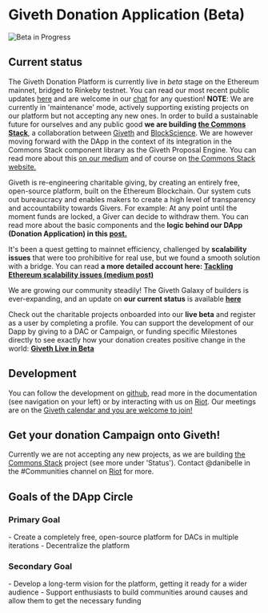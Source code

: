 # Giveth Donation Application (Beta)

![Beta in Progress](https://cdn-images-1.medium.com/max/2000/0*XouMtIGMcBmuX4k6)

## Current status
The Giveth Donation Platform is currently live in *beta* stage on the Ethereum mainnet, bridged to Rinkeby testnet. You can read our most recent public updates [here](https://medium.com/giveth/tagged/dappening) and are welcome in our [chat](http://giveth.io/join) for any question! **NOTE**: We are currently in 'maintenance' mode, actively supporting existing projects on our platform but not accepting any new ones. In order to build a sustainable future for ourselves and any public good **we are building [the Commons Stack](http://commonsstack.org)**, a collaboration between [Giveth](http://giveth.io) and [BlockScience](http://block.science). We are however moving forward with the DApp in the context of its integration in the Commons Stack component library as the Giveth Proposal Engine. You can read more about this [on our medium](https://medium.com/giveth/the-future-of-giving-is-crowdfunding-the-commons-ac265e3010b8) and of course on [the Commons Stack website.](http://commonsstack.org)  

Giveth is re-engineering charitable giving, by creating an entirely free, open-source platform, built on the Ethereum Blockchain. Our system cuts out bureaucracy and enables makers to create a high level of transparency and accountability towards Givers. For example: At any point until the moment funds are locked, a Giver can decide to withdraw them. You can read more about the basic components and the **logic behind our DApp (Donation Application) in this [post.](https://medium.com/giveth/what-is-the-future-of-giving-d50446b0a0e4)**

It's been a quest getting to mainnet efficiency, challenged by **scalability issues** that were too prohibitive for real use, but we found a smooth solution with a bridge. You can read **a more detailed account here: [Tackling Ethereum scalability issues (medium post)](https://medium.com/giveth/tackling-ethereum-scalability-issues-29bd700b5060)**

We are growing our community steadily!  The Giveth Galaxy of builders is ever-expanding, and an update on **our current status** is available **[here](https://medium.com/giveth/where-are-we-now-status-of-the-giveth-dapp-5f5ba7791d12)**

Check out the charitable projects onboarded into our **live beta** and register as a user by completing a profile. You can support the development of our Dapp by giving to a DAC or Campaign, or funding specific Milestones directly to see exactly how your donation creates positive change in the world:
**[Giveth Live in Beta](https://beta.giveth.io)**


## Development

You can follow the development on [github](https://github.com/Giveth/giveth-dapp), read more in the documentation (see navigation on your left) or by interacting with us on [Riot](https://riot.im/app/#/room/#giveth-product-development:matrix.org). Our meetings are on the [Giveth calendar and you are welcome to join!](https://calendar.google.com/calendar/embed?src=givethdotio@gmail.com&pli=1)


## Get your donation Campaign onto Giveth!

Currently we are not accepting any new projects, as we are building [the Commons Stack](http://commonsstack.org) project (see more under 'Status'). Contact @danibelle in the #Communities channel on [Riot](http://riot.giveth.io) for more.

## Goals of the DApp Circle

<h3>Primary Goal </h3>
- Create a completely free, open-source platform for DACs in multiple iterations
- Decentralize the platform  

<h3>Secondary Goal </h3>
- Develop a long-term vision for the platform, getting it ready for a wider audience
- Support enthusiasts to build communities around causes and allow them to get the necessary funding
